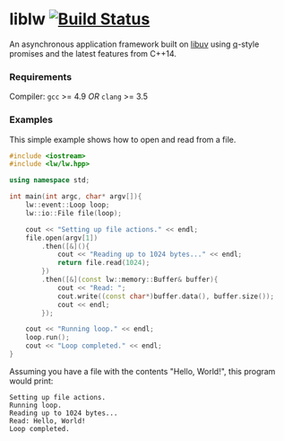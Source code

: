 # liblw [![Build Status][1]][2]

An asynchronous application framework built on [libuv](https://github.com/libuv/libuv)
using [q](https://www.npmjs.com/package/q)-style promises and the latest features
from C++14.

### Requirements
Compiler: `gcc` >= 4.9 _OR_ `clang` >= 3.5

### Examples

This simple example shows how to open and read from a file.
```c++
#include <iostream>
#include <lw/lw.hpp>

using namespace std;

int main(int argc, char* argv[]){
    lw::event::Loop loop;
    lw::io::File file(loop);

    cout << "Setting up file actions." << endl;
    file.open(argv[1])
        .then([&](){
            cout << "Reading up to 1024 bytes..." << endl;
            return file.read(1024);
        })
        .then([&](const lw::memory::Buffer& buffer){
            cout << "Read: ";
            cout.write((const char*)buffer.data(), buffer.size());
            cout << endl;
        });

    cout << "Running loop." << endl;
    loop.run();
    cout << "Loop completed." << endl;
}
```
Assuming you have a file with the contents "Hello, World!", this program would print:
```
Setting up file actions.
Running loop.
Reading up to 1024 bytes...
Read: Hello, World!
Loop completed.
```


[1]: https://travis-ci.org/LifeWanted/liblw.svg?branch=master
[2]: https://travis-ci.org/LifeWanted/liblw
